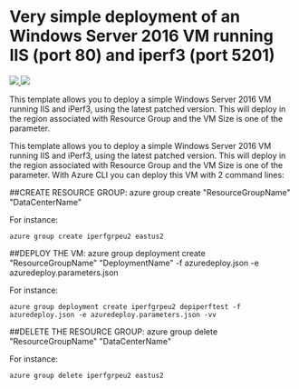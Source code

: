 # Very simple deployment of an Windows Server 2016 VM running IIS (port 80) and iperf3 (port 5201)

<a href="https://portal.azure.com/#create/Microsoft.Template/uri/https%3A%2F%2Fraw.githubusercontent.com%2Fflecoqui%2Fazure%2Fazure-quickstart-templates%2Fmaster%2F101-vm-simple-windows2016-iperf%2Fazuredeploy.json" target="_blank">
    <img src="http://azuredeploy.net/deploybutton.png"/>
</a>
<a href="http://armviz.io/#/?load=https%3A%2F%2Fraw.githubusercontent.com%2Fflecoqui%2Fazure%2F%2Fazure-quickstart-templates%2Fmaster%2F101-vm-simple-windows2016-iperf%2Fazuredeploy.json" target="_blank">
    <img src="http://armviz.io/visualizebutton.png"/>
</a>


This template allows you to deploy a simple Windows Server 2016 VM running IIS and iPerf3, using the latest patched version. This will deploy in the region associated with Resource Group and the VM Size is one of the parameter.

This template allows you to deploy a simple Windows Server 2016 VM running IIS and iPerf3, using the latest patched version. This will deploy in the region associated with Resource Group and the VM Size is one of the parameter.
With Azure CLI you can deploy this VM with 2 command lines:

##CREATE RESOURCE GROUP:
azure group create "ResourceGroupName" "DataCenterName"

For instance:

    azure group create iperfgrpeu2 eastus2

##DEPLOY THE VM:
azure group deployment create "ResourceGroupName" "DeploymentName"  -f azuredeploy.json -e azuredeploy.parameters.json

For instance:

    azure group deployment create iperfgrpeu2 depiperftest -f azuredeploy.json -e azuredeploy.parameters.json -vv

##DELETE THE RESOURCE GROUP:
azure group delete "ResourceGroupName" "DataCenterName"

For instance:

    azure group delete iperfgrpeu2 eastus2
